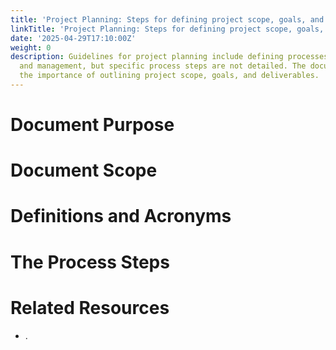```yaml
---
title: 'Project Planning: Steps for defining project scope, goals, and deliverables.'
linkTitle: 'Project Planning: Steps for defining project scope, goals, and deliverables.'
date: '2025-04-29T17:10:00Z'
weight: 0
description: Guidelines for project planning include defining processes for initiation
  and management, but specific process steps are not detailed. The document emphasizes
  the importance of outlining project scope, goals, and deliverables.
---
```



# Document Purpose

<!-- Unsupported block type: divider -->

<!-- Unsupported block type: unsupported -->



# Document Scope

<!-- Unsupported block type: divider -->

<!-- Unsupported block type: unsupported -->

# Definitions and Acronyms

<!-- Unsupported block type: divider -->

<!-- Unsupported block type: child_database -->

# The Process Steps

<!-- Unsupported block type: divider -->

<!-- Unsupported block type: unsupported -->

<!-- Unsupported block type: table_of_contents -->



# Related Resources

<!-- Unsupported block type: divider -->

- .